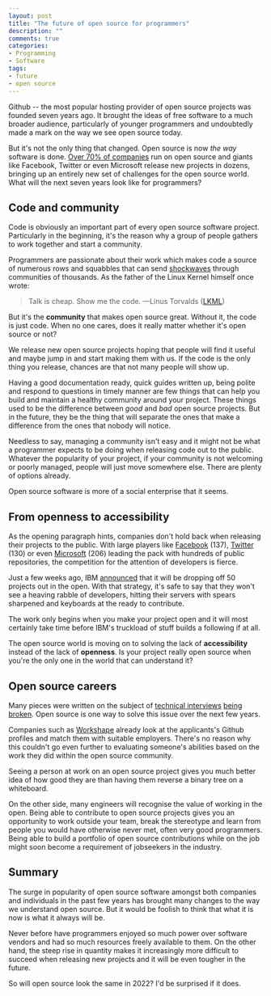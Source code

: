 ```yaml
---
layout: post
title: "The future of open source for programmers"
description: ""
comments: true
categories:
- Programming
- Software
tags:
- future
- open source
---
```


Github -- the most popular hosting provider of open source projects was founded
seven years ago. It brought the ideas of free software to a much broader
audience, particularly of younger programmers and undoubtedly made a
mark on the way we see open source today.

But it's not the only thing that changed. Open source is now _the way_ software
is done. [Over 70% of companies](https://www.blackducksoftware.com/future-of-open-source)
run on open source and giants like Facebook, Twitter or even Microsoft release
new projects in dozens, bringing up an entirely new set of challenges for the
open source world. What will the next seven years look like for programmers?

## Code and community

Code is obviously an important part of every open source software project.
Particularly in the beginning, it's the reason why a group of people gathers to
work together and start a community.

Programmers are passionate about their work which makes code a source of
numerous rows and squabbles that can send
[shockwaves](http://www.linuxinsider.com/story/81262.html) through communities
of thousands. As the father of the Linux Kernel himself once wrote:

> Talk is cheap. Show me the code.
> —Linus Torvalds ([LKML](https://lkml.org/lkml/2000/8/25/132 "Linus Torvalds's famous quote"))

But it's the **community** that makes open source great. Without it, the code
is just code. When no one cares, does it really matter whether it's open source
or not?

We release new open source projects hoping that people will find it useful and
maybe jump in and start making them with us. If the code is the only thing you
release, chances are that not many people will show up.

Having a good documentation ready, quick guides written up, being polite and
respond to questions in timely manner are few things that can help you build
and maintain a healthy community around your project. These things used to be
the difference between _good_ and _bad_ open source projects. But in the
future, they be the thing that will separate the ones that make a difference
from the ones that nobody will notice.

Needless to say, managing a community isn't easy and it might not be what a
programmer expects to be doing when releasing code out to the public. Whatever
the popularity of your project, if your community is not welcoming or poorly
managed, people will just move somewhere else. There are plenty of options
already.

Open source software is more of a social enterprise that it seems.

## From openness to accessibility

As the opening paragraph hints, companies don't hold back when releasing their
projects to the public. With large players like
[Facebook](https://github.com/facebook) (137),
[Twitter](https://github.com/twitter) (130) or even
[Microsoft](https://github.com/microsoft) (206) leading the pack with hundreds
of public repositories, the competition for the attention of developers is
fierce.

Just a few weeks ago, IBM
[announced](https://www.digitalnewsasia.com/business/ibm-launches-open-source-platform-to-release-50-projects-to-the-community)
that it will be dropping off 50 projects out in the open. With that strategy,
it's safe to say that they won't see a heaving rabble of developers, hitting
their servers with spears sharpened and keyboards at the ready to contribute.

The work only begins when you make your project open and it will most certainly
take time before IBM's truckload of stuff builds a following if at all.

The open source world is moving on to solving the lack of **accessibility**
instead of the lack of **openness**. Is your project really open source when
you're the only one in the world that can understand it?

## Open source careers

Many pieces were written on the subject of [technical
interviews](http://thenextweb.com/entrepreneur/2014/03/11/technical-recruiting-broken-4-ways-hire-better/)
[being broken](http://erniemiller.org/2013/09/19/interviews-are-broken/). Open
source is one way to solve this issue over the next few years.

Companies such as [Workshape](https://www.workshape.io/) already look at the
applicants's Github profiles and match them with suitable employers. There's no
reason why this couldn't go even further to evaluating someone's abilities
based on the work they did within the open source community.

Seeing a person at work on an open source project gives you much better idea of
how good they are than having them reverse a binary tree on a whiteboard.

On the other side, many engineers will recognise the value of working in the
open. Being able to contribute to open source projects gives you an opportunity
to work outside your team, break the stereotype and learn from people you would
have otherwise never met, often very good programmers. Being able to build a
portfolio of open source contributions while on the job might soon become a
requirement of jobseekers in the industry.

## Summary

The surge in popularity of open source software amongst both companies and
individuals in the past few years has brought many changes to the way we
understand open source. But it would be foolish to think that what it is now is
what it always will be.

Never before have programmers enjoyed so much power over software vendors and
had so much resources freely available to them. On the other hand, the steep
rise in quantity makes it increasingly more difficult to succeed when releasing
new projects and it will be even tougher in the future.

So will open source look the same in 2022? I'd be surprised if it does.
